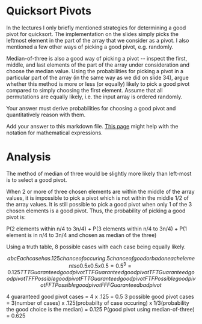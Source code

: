 # Quicksort Pivots

In the lectures I only briefly mentioned strategies for determining a good pivot
for quicksort. The implementation on the slides simply picks the leftmost
element in the part of the array that we consider as a pivot. I also mentioned a
few other ways of picking a good pivot, e.g. randomly.

Median-of-three is also a good way of picking a pivot -- inspect the first,
middle, and last elements of the part of the array under consideration and
choose the median value. Using the probabilities for picking a pivot in a
particular part of the array (in the same way as we did on slide 34), argue
whether this method is more or less (or equally) likely to pick a good pivot
compared to simply choosing the first element. Assume that all permutations are
equally likely, i.e. the input array is ordered randomly.

Your answer must derive probabilities for choosing a good pivot and
quantitatively reason with them.

Add your answer to this markdown file. [This
page](https://docs.github.com/en/get-started/writing-on-github/working-with-advanced-formatting/writing-mathematical-expressions)
might help with the notation for mathematical expressions.

# Analysis
The method of median of three would be slightly more likely than left-most is to select a good pivot.

When 2 or more of three chosen elements are within the middle of the array values, it is impossible to pick a pivot which is not 
within the middle 1/2 of the array values. It is still possible to pick a good pivot when only 1 of the 3 chosen elements is a good
pivot. Thus, the probability of picking a good pivot is:

P(2 elements within n/4 to 3n/4) + P(3 elements within n/4 to 3n/4) + P(1 element is in n/4 to 3n/4 and chosen as median of the three)

Using a truth table, 8 possible cases with each case being equally likely.
```math
a	b	c  Each case has .125 chance of occuring .5 chance of good or bad on each element so 0.5x0.5x0.5  = 0.5^3 = 0.125
T	T	T  Guaranteed good pivot
T	T	F  Guaranteed good pivot
T	F	T  Guaranteed good pivot
T	F	F  Possible good pivot
F	T	T  Guaranteed good pivot
F	T	F  Possible good pivot
F	F	T  Possible good pivot
F	F	F  Guaranteed bad pivot
```
4 guaranteed good pivot cases = 4 x .125 = 0.5
3 possible good pivot cases = 3(number of cases) x .125(probabilty of case occuring) x 1/3(probability the good choice is the median) = 0.125
P(good pivot using median-of-three) = 0.625

